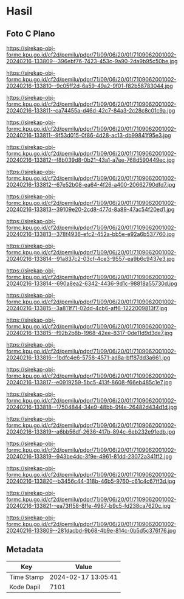 # Hasil

## Foto C Plano

https://sirekap-obj-formc.kpu.go.id/cf2d/pemilu/pdpr/71/09/06/20/01/7109062001002-20240216-133809--396ebf76-7423-453c-9a90-2da9b95c50be.jpg

https://sirekap-obj-formc.kpu.go.id/cf2d/pemilu/pdpr/71/09/06/20/01/7109062001002-20240216-133810--9c05ff2d-6a59-49a2-9f01-f82b58783044.jpg

https://sirekap-obj-formc.kpu.go.id/cf2d/pemilu/pdpr/71/09/06/20/01/7109062001002-20240216-133811--ca74455a-d46d-42c7-84a3-2c28c8c01c9a.jpg

https://sirekap-obj-formc.kpu.go.id/cf2d/pemilu/pdpr/71/09/06/20/01/7109062001002-20240216-133811--9f53d015-0f86-4d28-ac13-db99841f95e3.jpg

https://sirekap-obj-formc.kpu.go.id/cf2d/pemilu/pdpr/71/09/06/20/01/7109062001002-20240216-133812--f8b039d8-0b21-43a1-a7ee-768d590449ec.jpg

https://sirekap-obj-formc.kpu.go.id/cf2d/pemilu/pdpr/71/09/06/20/01/7109062001002-20240216-133812--67e52b08-ea64-4f26-a400-20662790dfd7.jpg

https://sirekap-obj-formc.kpu.go.id/cf2d/pemilu/pdpr/71/09/06/20/01/7109062001002-20240216-133813--39109e20-2cd8-477d-8a89-47ac54f20ed1.jpg

https://sirekap-obj-formc.kpu.go.id/cf2d/pemilu/pdpr/71/09/06/20/01/7109062001002-20240216-133813--378f4936-efc2-452a-bb5e-e92a6b537760.jpg

https://sirekap-obj-formc.kpu.go.id/cf2d/pemilu/pdpr/71/09/06/20/01/7109062001002-20240216-133814--91a837c2-03cf-4ce3-9557-ea9b6c9437e3.jpg

https://sirekap-obj-formc.kpu.go.id/cf2d/pemilu/pdpr/71/09/06/20/01/7109062001002-20240216-133814--690a8ea2-6342-4436-9d1c-98818a55730d.jpg

https://sirekap-obj-formc.kpu.go.id/cf2d/pemilu/pdpr/71/09/06/20/01/7109062001002-20240216-133815--3a811f71-02dd-4cb6-aff6-1222009813f7.jpg

https://sirekap-obj-formc.kpu.go.id/cf2d/pemilu/pdpr/71/09/06/20/01/7109062001002-20240216-133815--f92b2b8b-1968-42ee-8317-0de11d9d3de7.jpg

https://sirekap-obj-formc.kpu.go.id/cf2d/pemilu/pdpr/71/09/06/20/01/7109062001002-20240216-133816--1bdfc4e6-5758-4571-ad8a-bff87dd3a661.jpg

https://sirekap-obj-formc.kpu.go.id/cf2d/pemilu/pdpr/71/09/06/20/01/7109062001002-20240216-133817--e0919259-5bc5-413f-8608-f66eb485c1e7.jpg

https://sirekap-obj-formc.kpu.go.id/cf2d/pemilu/pdpr/71/09/06/20/01/7109062001002-20240216-133818--17504844-34e9-48bb-9f4e-26482d434d1d.jpg

https://sirekap-obj-formc.kpu.go.id/cf2d/pemilu/pdpr/71/09/06/20/01/7109062001002-20240216-133819--a6bb56df-2636-417b-894c-6eb232e91edb.jpg

https://sirekap-obj-formc.kpu.go.id/cf2d/pemilu/pdpr/71/09/06/20/01/7109062001002-20240216-133819--943be4dc-3f9e-4961-81dd-23072a341ff2.jpg

https://sirekap-obj-formc.kpu.go.id/cf2d/pemilu/pdpr/71/09/06/20/01/7109062001002-20240216-133820--b3456c44-318b-46b5-9760-c61c4c67ff3d.jpg

https://sirekap-obj-formc.kpu.go.id/cf2d/pemilu/pdpr/71/09/06/20/01/7109062001002-20240216-133821--ea73ff58-8ffe-4967-b9c5-fd238ca7620c.jpg

https://sirekap-obj-formc.kpu.go.id/cf2d/pemilu/pdpr/71/09/06/20/01/7109062001002-20240216-133809--281dacbd-9b68-4b9e-814c-0b5d5c376f76.jpg


## Metadata

| Key        | Value               |
| ---------- | ------------------- |
| Time Stamp | 2024-02-17 13:05:41 |
| Kode Dapil | 7101                |



